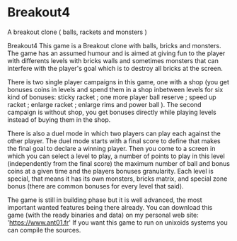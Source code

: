 # Breakout4
A breakout clone ( balls, rackets and monsters )

Breakout4 This game is a Breakout clone with balls, bricks and monsters. The game has an assumed humour and is aimed at giving fun to the player with differents levels with bricks walls and sometimes monsters that can interfere with the player's goal which is to destroy all bricks at the screen.

There is two single player campaigns in this game, one with a shop (you get bonuses coins in levels and spend them in a shop inbetween levels for six kind of bonuses: sticky racket ; one more player ball reserve ; speed up racket ; enlarge racket ; enlarge rims and power ball ). The second campaign is without shop, you get bonuses directly while playing levels instead of buying them in the shop.

There is also a duel mode in which two players can play each against the other player. The duel mode starts with a final score to define that makes the final goal to declare a winning player. Then you come to a screen in which you can select a level to play, a number of points to play in this level (independently from the final score) the maximum number of ball and bonus coins at a given time and the players bonuses granularity. Each level is special, that means it has its own monsters, bricks matrix, and special zone bonus (there are common bonuses for every level that said).

The game is still in building phase but it is well advanced, the most important wanted features being there already. You can download this game (with the ready binaries and data) on my personal web site: 'https://www.ant01.fr' If you want this game to run on unixoids systems you can compile the sources.